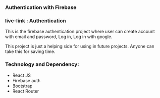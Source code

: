 ### Authentication with Firebase

### live-link : [Authentication](https://auth-snk.web.app)

This is the firebase authentication project where user can create account with email and password, Log in, Log in with google.

This project is just a helping side for using in future projects. Anyone can take this for saving time.

### Technology and Dependency:

- React JS
- Firebase auth
- Bootstrap
- React Router
